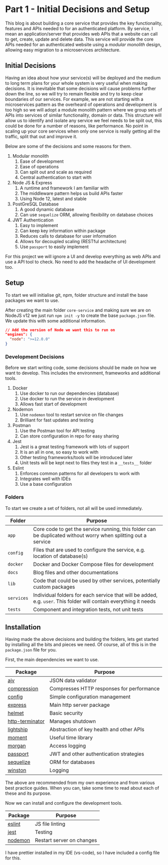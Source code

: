 # Part 1 - Initial Decisions and Setup

This blog is about building a core service that provides the key functionality, features and APIs needed to for an authenticated platform. By service, I mean an application/server that provides web APIs that a website can call to get, create, update and delete data. This service will provide the core APIs needed for an authenticated website using a *modular monolith* design, allowing easy migration to a microservices architecture.

## Initial Decisions

Having an idea about how your service(s) will be deployed and the medium to long term plans for your whole system is very useful when making decisions. It is inevitable that some decisions will cause problems further down the line, so we will try to remain flexible and try to keep clear boundaries of our services. For example, we are not starting with a microservices pattern as the overheard of operations and development is too high so we will adopt a module monolith pattern where we group sets of APIs into services of similar functionality, domain or data. This structure will allow us to identify and isolate any service we feel needs to be split out, this could be done for a number of reasons, like performance. No point in scaling up your core services when only one service is really getting all the traffic, split that out and improve it.

Below are some of the decisions and some reasons for them.

1. Modular monolith
   1. Ease of development
   2. Ease of operations
   3. Can split out and scale as required
   4. Central authentication to start with
2. Node JS & Express
   1. A runtime and framework I am familiar with
   2. The middleware pattern helps us build APIs faster
   3. Using Node 12, latest and stable
3. PostGreSQL Database
   1. A good dynamic database
   2. Can use `sequelize` ORM, allowing flexibility on database choices
4. JWT Authentication
   1. Easy to implement
   2. Can keep key information within package
   3. Reduces calls to database for user information
   4. Allows for decoupled scaling (RESTful architecture)
   5. Use `passport` to easily implement

For this project we will ignore a UI and develop everything as web APIs and use a API tool to check. No need to add the headache of UI development too.

## Setup

To start we will initialise git, npm, folder structure and install the base packages we want to use.

After creating the main folder `core-service` and making sure we are on NodeJS v12 we just run `npm init -y` to create the base `package.json` file. We update this with some additional information.

```json
// Add the version of Node we want this to run on
"engines": {
  "node": ">=12.0.0"
}
```

### Development Decisions

Before we start writing code, some decisions should be made on how we want to develop. This includes the environment, frameworks and additional tools.

1. Docker
   1. Use docker to run our dependencies (database)
   2. Use docker to run the service in development
   3. Allows fast start of development
2. Nodemon
   1. Use `nodemon` tool to restart service on file changes
   2. Brilliant for fast updates and testing
3. Postman
   1. Use the Postman tool for API testing
   2. Can store configuration in repo for easy sharing
4. Jest
   1. Jest is a great testing framework with lots of support
   2. It is an all in one, so easy to work with
   3. Other testing frameworks/tools will be introduced later
   4. Unit tests will be kept next to files they test in a `__tests__` folder
5. Eslint
   1. Enforces common patterns for all developers to work with
   2. Integrates well with IDEs
   3. Use a base configuration

### Folders

To start we create a set of folders, not all will be used immediately.

| Folder     | Purpose                                                                                                           |
| ---------- | ----------------------------------------------------------------------------------------------------------------- |
| `app`      | Core code to get the service running, this folder can be duplicated without worry when splitting out a service    |
| `config`   | Files that are used to configure the service, e.g. location of database(s)                                        |
| `docker`   | Docker and Docker Compose files for development                                                                   |
| `docs`     | Blog files and other documentations                                                                               |
| `lib`      | Code that could be used by other services, potentially custom packages                                            |
| `services` | Individual folders for each service that will be added, e.g. `user`. This folder will contain everything it needs |
| `tests`    | Component and integration tests, not unit tests                                                                   |

## Installation

Having made the above decisions and building the folders, lets get started by installing all the bits and pieces we need. Of course, all of this is in the `package.json` file for you.

First, the main dependencies we want to use.

| Package                                                        | Purpose                                   |
| -------------------------------------------------------------- | ----------------------------------------- |
| [ajv](https://ajv.js.org/)                                     | JSON data validator                       |
| [compression](https://github.com/expressjs/compression#readme) | Compresses HTTP responses for performance |
| [config](https://lorenwest.github.io/node-config/)             | Simple configuration management           |
| [express](https://expressjs.com/)                              | Main http server package                  |
| [helmet](https://helmetjs.github.io/)                          | Basic security                            |
| [http-terminator](https://github.com/gajus/http-terminator)    | Manages shutdown                          |
| [lightship](https://github.com/gajus/lightship#readme)         | Abstraction of key health and other APIs  |
| [moment](https://momentjs.com/)                                | Useful time library                       |
| [morgan](https://github.com/expressjs/morgan#readme)           | Access logging                            |
| [passport](http://www.passportjs.org/)                         | JWT and other authentication strategies   |
| [sequelize](http://sequelize.org/)                             | ORM for databases                         |
| [winston](https://github.com/winstonjs/winston)                | Logging                                   |

The above are recommended from my own experience and from various best practice guides. When you can, take some time to read about each of these and its purpose.

Now we can install and configure the development tools.

| Package                        | Purpose                   |
| ------------------------------ | ------------------------- |
| [eslint](https://eslint.org/)  | JS file linting           |
| [jest](https://jestjs.io/)     | Testing                   |
| [nodemon](https://nodemon.io/) | Restart server on changes |

I have prettier installed in my IDE (vs-code), so I have included a config file for this.
